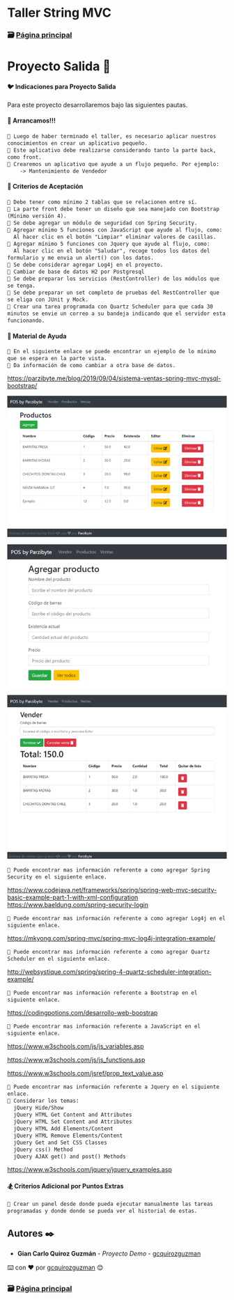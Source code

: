 # Taller String MVC                                                                       
### 🗃️ [Página principal](https://github.com/gcquirozguzman/java-spring-mvc-tcs-202004)

# Proyecto Salida 🐉

#### 🐦 Indicaciones para Proyecto Salida

Para este proyecto desarrollaremos bajo las siguientes pautas.

#### 🐰 Arrancamos!!!

```
📢 Luego de haber terminado el taller, es necesario aplicar nuestros conocimientos en crear un aplicativo pequeño.
📢 Este aplicativo debe realizarse considerando tanto la parte back, como front.
📢 Crearemos un aplicativo que ayude a un flujo pequeño. Por ejemplo:
    -> Mantenimiento de Vendedor
```

#### 🕺 Criterios de Aceptación

```
📢 Debe tener como mínimo 2 tablas que se relacionen entre sí.
📢 La parte front debe tener un diseño que sea manejado con Bootstrap (Mínimo versión 4).
📢 Se debe agregar un módulo de seguridad con Spring Security.
📢 Agregar mínimo 5 funciones con JavaScript que ayude al flujo, como:
  Al hacer clic en el botón "Limpiar" eliminar valores de casillas.
📢 Agregar mínimo 5 funciones con Jquery que ayude al flujo, como:
  Al hacer clic en el botón "Saludar", recoge todos los datos del formulario y me envia un alert() con los datos.
📢 Se debe considerar agregar Log4j en el proyecto.
📢 Cambiar de base de datos H2 por Postgresql
📢 Se debe preparar los servicios (RestController) de los módulos que se tenga.
📢 Se debe preparar un set completo de pruebas del RestController que se eliga con JUnit y Mock. 
📢 Crear una tarea programada con Quartz Scheduler para que cada 30 minutos se envie un correo a su bandeja indicando que el servidor esta funcionando.
```

#### 🖖 Material de Ayuda

```
📢 En el siguiente enlace se puede encontrar un ejemplo de lo mínimo que se espera en la parte vista.
📢 Da información de como cambiar a otra base de datos.
```
  https://parzibyte.me/blog/2019/09/04/sistema-ventas-spring-mvc-mysql-bootstrap/

![Error: imagen no ha sido cargada](https://github.com/gcquirozguzman/java-spring-mvc-tcs-202004/blob/master/imagenes/PRSA100001_1.png)

![Error: imagen no ha sido cargada](https://github.com/gcquirozguzman/java-spring-mvc-tcs-202004/blob/master/imagenes/PRSA100001_2.png)

![Error: imagen no ha sido cargada](https://github.com/gcquirozguzman/java-spring-mvc-tcs-202004/blob/master/imagenes/PRSA100001_3.png)

```
📢 Puede encontrar mas información referente a como agregar Spring Security en el siguiente enlace.
```

  https://www.codejava.net/frameworks/spring/spring-web-mvc-security-basic-example-part-1-with-xml-configuration
  https://www.baeldung.com/spring-security-login

```
📢 Puede encontrar mas información referente a como agregar Log4j en el siguiente enlace.
```

  https://mkyong.com/spring-mvc/spring-mvc-log4j-integration-example/
  
```
📢 Puede encontrar mas información referente a como agregar Quartz Scheduler en el siguiente enlace.
```

  http://websystique.com/spring/spring-4-quartz-scheduler-integration-example/

```
📢 Puede encontrar mas información referente a Bootstrap en el siguiente enlace.
```
  https://codingpotions.com/desarrollo-web-boostrap
  
```
📢 Puede encontrar mas información referente a JavaScript en el siguiente enlace.
```

  https://www.w3schools.com/js/js_variables.asp

  https://www.w3schools.com/js/js_functions.asp

  https://www.w3schools.com/jsref/prop_text_value.asp

```
📢 Puede encontrar mas información referente a Jquery en el siguiente enlace.
📢 Considerar los temas:
  jQuery Hide/Show
  jQuery HTML Get Content and Attributes
  jQuery HTML Set Content and Attributes
  jQuery HTML Add Elements/Content
  jQuery HTML Remove Elements/Content
  jQuery Get and Set CSS Classes
  jQuery css() Method
  jQuery AJAX get() and post() Methods
```
  https://www.w3schools.com/jquery/jquery_examples.asp

#### 🏂 Criterios Adicional por Puntos Extras

```
📢 Crear un panel desde donde pueda ejecutar manualmente las tareas programadas y donde donde se pueda ver el historial de estas.
```

## Autores ✒️

* **Gian Carlo Quiroz Guzmán** - *Proyecto Demo* - [gcquirozguzman](https://github.com/gcquirozguzman)

⌨️ con ❤️ por [gcquirozguzman](https://github.com/gcquirozguzman) 😊

### 🗃️ [Página principal](https://github.com/gcquirozguzman/java-spring-mvc-tcs-202004)
